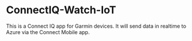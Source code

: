# ConnectIQ-Watch-IoT
This is a Connect IQ app for Garmin devices. It will send data in realtime to Azure via the Connect Mobile app.
